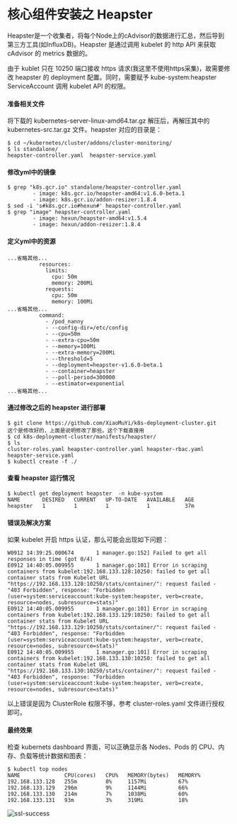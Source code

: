 # 核心组件安装之 Heapster
Heapster是一个收集者，将每个Node上的cAdvisor的数据进行汇总，然后导到第三方工具(如InfluxDB)。Heapster 是通过调用 kubelet 的 http API 来获取 cAdvisor 的 metrics 数据的。

由于 kublet 只在 10250 端口接收 https 请求(我这里不使用https采集)，故需要修改 heapster 的 deployment 配置。同时，需要赋予 kube-system:heapster ServiceAccount 调用 kubelet API 的权限。

#### 准备相关文件
将下载的 kubernetes-server-linux-amd64.tar.gz 解压后，再解压其中的 kubernetes-src.tar.gz 文件。heapster 对应的目录是：
```
$ cd ~/kubernetes/cluster/addons/cluster-monitoring/
$ ls standalone/
heapster-controller.yaml  heapster-service.yaml
```
#### 修改yml中的镜像
```
$ grep "k8s.gcr.io" standalone/heapster-controller.yaml 
        - image: k8s.gcr.io/heapster-amd64:v1.6.0-beta.1
        - image: k8s.gcr.io/addon-resizer:1.8.4
$ sed -i 's#k8s.gcr.io#hexun#' heapster-controller.yaml
$ grep "image" heapster-controller.yaml
        - image: hexun/heapster-amd64:v1.5.4
        - image: hexun/addon-resizer:1.8.4
```
#### 定义yml中的资源
```
...省略其他...
          resources:
            limits:
              cpu: 50m
              memory: 200Mi
            requests:
              cpu: 50m
              memory: 100Mi
...省略其他...
          command:
            - /pod_nanny
            - --config-dir=/etc/config
            - --cpu=50m
            - --extra-cpu=50m
            - --memory=100Mi
            - --extra-memory=200Mi
            - --threshold=5
            - --deployment=heapster-v1.6.0-beta.1
            - --container=heapster
            - --poll-period=300000
            - --estimator=exponential
...省略其他...
```
#### 通过修改之后的 heapster 进行部署
```
$ git clone https://github.com/XiaoMuYi/k8s-deployment-cluster.git            这个是修改好的，上面是说明修改了那些。这个下载直接用
$ cd k8s-deployment-cluster/manifests/heapster/
$ ls
cluster-roles.yaml heapster-controller.yaml heapster-rbac.yaml heapster-service.yaml
$ kubectl create -f ./
```

#### 查看 heapster 运行情况
```
$ kubectl get deployment heapster  -n kube-system
NAME       DESIRED   CURRENT   UP-TO-DATE   AVAILABLE   AGE
heapster   1         1         1            1           37m
```
#### 错误及解决方案
如果 kubelet 开启 https 认证，那么可能会出现如下问题：
```
W0912 14:39:25.000674       1 manager.go:152] Failed to get all responses in time (got 0/4)
E0912 14:40:05.009955       1 manager.go:101] Error in scraping containers from kubelet:192.168.133.128:10250: failed to get all container stats from Kubelet URL "https://192.168.133.128:10250/stats/container/": request failed - "403 Forbidden", response: "Forbidden (user=system:serviceaccount:kube-system:heapster, verb=create, resource=nodes, subresource=stats)"
E0912 14:40:05.009955       1 manager.go:101] Error in scraping containers from kubelet:192.168.133.129:10250: failed to get all container stats from Kubelet URL "https://192.168.133.129:10250/stats/container/": request failed - "403 Forbidden", response: "Forbidden (user=system:serviceaccount:kube-system:heapster, verb=create, resource=nodes, subresource=stats)"
E0912 14:40:05.009955       1 manager.go:101] Error in scraping containers from kubelet:192.168.133.130:10250: failed to get all container stats from Kubelet URL "https://192.168.133.130:10250/stats/container/": request failed - "403 Forbidden", response: "Forbidden (user=system:serviceaccount:kube-system:heapster, verb=create, resource=nodes, subresource=stats)"
```
以上错误是因为 ClusterRole 权限不够，参考 cluster-roles.yaml 文件进行授权即可。
#### 最终效果
检查 kubernets dashboard 界面，可以正确显示各 Nodes、Pods 的 CPU、内存、负载等统计数据和图表：
```
$ kubectl top nodes
NAME              CPU(cores)   CPU%   MEMORY(bytes)   MEMORY%   
192.168.133.128   255m         8%     1157Mi          67%       
192.168.133.129   296m         9%     1144Mi          66%       
192.168.133.130   214m         7%     1038Mi          60%       
192.168.133.131   93m          3%     319Mi           18% 
```
![ssl-success](images/dashboard.png)

